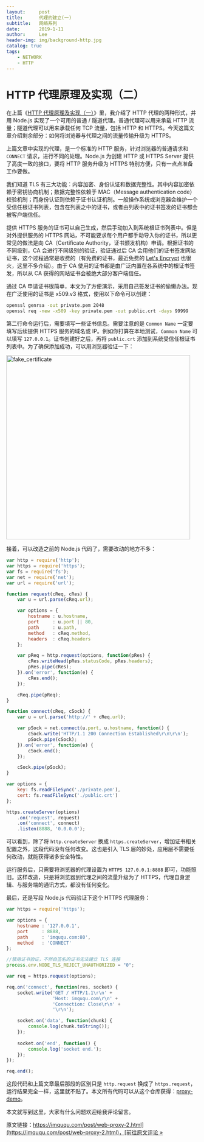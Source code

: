 ```yaml
---
layout:     post
title:      代理的建立(一)
subtitle:   网络系列
date:       2019-1-11
author:     Lee
header-img: img/background-http.jpg
catalog: true
tags:
    - NETWORK
    - HTTP
---
```


# HTTP 代理原理及实现（二）

在上篇《[HTTP 代理原理及实现（一）](https://imququ.com/post/web-proxy.html)》里，我介绍了 HTTP 代理的两种形式，并用 Node.js 实现了一个可用的普通 / 隧道代理。普通代理可以用来承载 HTTP 流量；隧道代理可以用来承载任何 TCP 流量，包括 HTTP 和 HTTPS。今天这篇文章介绍剩余部分：如何将浏览器与代理之间的流量传输升级为 HTTPS。<!--more-->

上篇文章中实现的代理，是一个标准的 HTTP 服务，针对浏览器的普通请求和 `CONNECT` 请求，进行不同的处理。Node.js 为创建 HTTP 或 HTTPS Server 提供了高度一致的接口，要将 HTTP 服务升级为 HTTPS 特别方便，只有一点点准备工作要做。

我们知道 TLS 有三大功能：内容加密、身份认证和数据完整性。其中内容加密依赖于密钥协商机制；数据完整性依赖于 MAC（Message authentication code）校验机制；而身份认证则依赖于证书认证机制。一般操作系统或浏览器会维护一个受信任根证书列表，包含在列表之中的证书，或者由列表中的证书签发的证书都会被客户端信任。

提供 HTTPS 服务的证书可以自己生成，然后手动加入到系统根证书列表中。但是对外提供服务的 HTTPS 网站，不可能要求每个用户都手动导入你的证书，所以更常见的做法是向 CA（Certificate Authority，证书颁发机构）申请。根据证书的不同级别，CA 会进行不同级别的验证，验证通过后 CA 会用他们的证书签发网站证书，这个过程通常是收费的（有免费的证书，最近免费的 [Let's Encrypt](https://letsencrypt.org) 也很火，这里不多介绍）。由于 CA 使用的证书都是由广泛内置在各系统中的根证书签发，所以从 CA 获得的网站证书会被绝大部分客户端信任。

通过 CA 申请证书很简单，本文为了方便演示，采用自己签发证书的偷懒办法。现在广泛使用的证书是 x509.v3 格式，使用以下命令可以创建：

```bash
openssl genrsa -out private.pem 2048
openssl req -new -x509 -key private.pem -out public.crt -days 99999
```

第二行命令运行后，需要填写一些证书信息。需要注意的是 `Common Name` 一定要填写后续提供 HTTPS 服务的域名或 IP。例如你打算在本地测试，`Common Name` 可以填写 `127.0.0.1`。证书创建好之后，再将 `public.crt` 添加到系统受信任根证书列表中。为了确保添加成功，可以用浏览器验证一下：

<img alt="fake_certificate" src="https://st.imququ.com/static/uploads/2015/11/fake_certificate.png" itemprop="image" width="484" />


接着，可以改造之前的 Node.js 代码了，需要改动的地方不多：

```js
var http = require('http');
var https = require('https');
var fs = require('fs');
var net = require('net');
var url = require('url');

function request(cReq, cRes) {
	var u = url.parse(cReq.url);

	var options = {
		hostname : u.hostname, 
		port	 : u.port || 80,
		path	 : u.path,       
		method	 : cReq.method,
		headers	 : cReq.headers
	};

	var pReq = http.request(options, function(pRes) {
		cRes.writeHead(pRes.statusCode, pRes.headers);
		pRes.pipe(cRes);
	}).on('error', function(e) {
		cRes.end();
	});

	cReq.pipe(pReq);
}

function connect(cReq, cSock) {
	var u = url.parse('http://' + cReq.url);

	var pSock = net.connect(u.port, u.hostname, function() {
		cSock.write('HTTP/1.1 200 Connection Established\r\n\r\n');
		pSock.pipe(cSock);
	}).on('error', function(e) {
		cSock.end();
	});

	cSock.pipe(pSock);
}

var options = {
	key: fs.readFileSync('./private.pem'),
	cert: fs.readFileSync('./public.crt')
};

https.createServer(options)
	.on('request', request)
	.on('connect', connect)
	.listen(8888, '0.0.0.0');
```

可以看到，除了将 `http.createServer` 换成 `https.createServer`，增加证书相关配置之外，这段代码没有任何改变。这也是引入 TLS 层的妙处，应用层不需要任何改动，就能获得诸多安全特性。

运行服务后，只需要将浏览器的代理设置为 `HTTPS 127.0.0.1:8888` 即可，功能照旧。这样改造，只是将浏览器到代理之间的流量升级为了 HTTPS，代理自身逻辑、与服务端的通讯方式，都没有任何变化。

最后，还是写段 Node.js 代码验证下这个 HTTPS 代理服务：

```js
var https = require('https');

var options = {
	hostname : '127.0.0.1',
	port	 : 8888,
	path	 : 'imququ.com:80',
	method	 : 'CONNECT'
};

//禁用证书验证，不然自签名的证书无法建立 TLS 连接
process.env.NODE_TLS_REJECT_UNAUTHORIZED = "0";

var req = https.request(options);

req.on('connect', function(res, socket) {
	socket.write('GET / HTTP/1.1\r\n' +
				 'Host: imququ.com\r\n' +
				 'Connection: Close\r\n' +
				 '\r\n');

	socket.on('data', function(chunk) {
		console.log(chunk.toString());
	});
	
	socket.on('end', function() {
		console.log('socket end.');
	});
});

req.end();
```

这段代码和上篇文章最后那段的区别只是 `http.request` 换成了 `https.request`，运行结果完全一样，这里就不贴了。本文所有代码可以从这个仓库获得：[proxy-demo](https://github.com/qgy18/proxy-demo)。

本文就写到这里，大家有什么问题欢迎给我评论留言。

原文链接：[https://imququ.com/post/web-proxy-2.html](https://imququ.com/post/web-proxy-2.html)，[前往原文评论 »](https://imququ.com/post/web-proxy-2.html#comments)
